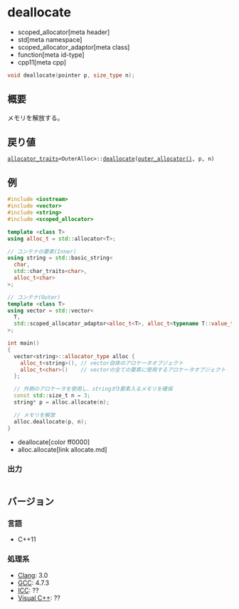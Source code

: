 # deallocate
* scoped_allocator[meta header]
* std[meta namespace]
* scoped_allocator_adaptor[meta class]
* function[meta id-type]
* cpp11[meta cpp]

```cpp
void deallocate(pointer p, size_type n);
```

## 概要
メモリを解放する。


## 戻り値
[`allocator_traits`](/reference/memory/allocator_traits.md)`<OuterAlloc>::`[`deallocate`](/reference/memory/allocator_traits/deallocate.md)`(`[`outer_allocator()`](outer_allocator.md)`, p, n)`


## 例
```cpp example
#include <iostream>
#include <vector>
#include <string>
#include <scoped_allocator>

template <class T>
using alloc_t = std::allocator<T>;

// コンテナの要素(Inner)
using string = std::basic_string<
  char,
  std::char_traits<char>,
  alloc_t<char>
>;

// コンテナ(Outer)
template <class T>
using vector = std::vector<
  T,
  std::scoped_allocator_adaptor<alloc_t<T>, alloc_t<typename T::value_type>>
>;

int main()
{
  vector<string>::allocator_type alloc {
    alloc_t<string>(), // vector自体のアロケータオブジェクト
    alloc_t<char>()    // vectorの全ての要素に使用するアロケータオブジェクト
  };

  // 外側のアロケータを使用し、stringが3要素入るメモリを確保
  const std::size_t n = 3;
  string* p = alloc.allocate(n);

  // メモリを解放
  alloc.deallocate(p, n);
}
```
* deallocate[color ff0000]
* alloc.allocate[link allocate.md]

### 出力
```
```

## バージョン
### 言語
- C++11

### 処理系
- [Clang](/implementation.md#clang): 3.0
- [GCC](/implementation.md#gcc): 4.7.3
- [ICC](/implementation.md#icc): ??
- [Visual C++](/implementation.md#visual_cpp): ??
